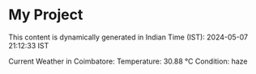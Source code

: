 # My Project

This content is dynamically generated in Indian Time (IST): 2024-05-07 21:12:33 IST


Current Weather in Coimbatore:
Temperature: 30.88 °C
Condition: haze
